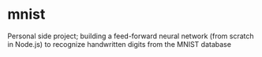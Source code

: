 # mnist
Personal side project; building a feed-forward neural network (from scratch in Node.js) to recognize handwritten digits from the MNIST database
